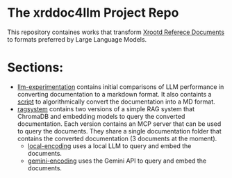 # The xrddoc4llm Project Repo

This repository containes works that transform [Xrootd Referece Documents](https://xrootd.org/docs.html) to formats preferred by Large Language Models. 

# Sections:

- [llm-experimentation](llm-experimentation/README.md) contains initial comparisons of LLM performance in converting documentation to a markdown format. It also containts a [script](llm-experimentation/scripts/) to algorithmically convert the documentation into a MD format.
- [ragsystem](ragsystem/README.md) contains two versions of a simple RAG system that ChromaDB and embedding models to query the converted documentation. Each version contains an MCP server that can be used to query the documents. They share a single documentation folder that contains the converted documentation (3 documents at the moment). 
  - [local-encoding](ragsystem/local-encoding/) uses a local LLM to query and embed the documents.
  - [gemini-encoding](ragsystem/gemini-encoding/) uses the Gemini API to query and embed the documents.
